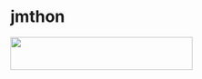 # jmthon

<p align="left"><a href="https://heroku.com/deploy?template=https://github.com/haider5a/roz"> <img src="https://img.shields.io/badge/Deploy%20To%20Heroku-purple?style=for-the-badge&logo=heroku" width="320" height="58.45"/></a></p>
